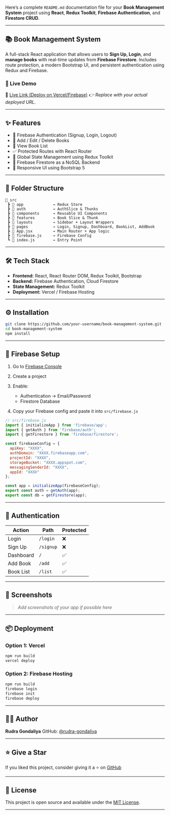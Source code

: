 Here’s a complete `README.md` documentation file for your **Book Management System** project using **React**, **Redux Toolkit**, **Firebase Authentication**, and **Firestore CRUD**.

---

## 📚 Book Management System

A full-stack React application that allows users to **Sign Up, Login**, and **manage books** with real-time updates from **Firebase Firestore**. Includes route protection, a modern Bootstrap UI, and persistent authentication using Redux and Firebase.

### 🚀 Live Demo

🔗 [Live Link (Deploy on Vercel/Firebase)](https://bookstore-project-iota-mauve.vercel.app/)
*👉 Replace with your actual deployed URL.*

---

## ✨ Features

* 🔐 Firebase Authentication (Signup, Login, Logout)
* 📘 Add / Edit / Delete Books
* 📄 View Book List
* ✅ Protected Routes with React Router
* 🧠 Global State Management using Redux Toolkit
* 📁 Firebase Firestore as a NoSQL Backend
* 🎨 Responsive UI using Bootstrap 5

---

## 📂 Folder Structure

```
📁 src
 ┣ 📁 app             → Redux Store
 ┣ 📁 auth            → AuthSlice & Thunks
 ┣ 📁 components      → Reusable UI Components
 ┣ 📁 features        → Book Slice & Thunk
 ┣ 📁 layouts         → Sidebar + Layout Wrappers
 ┣ 📁 pages           → Login, Signup, Dashboard, BookList, AddBook
 ┣ 📄 App.jsx         → Main Router + App logic
 ┣ 📄 firebase.js     → Firebase Config
 ┗ 📄 index.js        → Entry Point
```

---

## 🛠️ Tech Stack

* **Frontend:** React, React Router DOM, Redux Toolkit, Bootstrap
* **Backend:** Firebase Authentication, Cloud Firestore
* **State Management:** Redux Toolkit
* **Deployment:** Vercel / Firebase Hosting

---

## ⚙️ Installation

```bash
git clone https://github.com/your-username/book-management-system.git
cd book-management-system
npm install
```

---

## 🔑 Firebase Setup

1. Go to [Firebase Console](https://console.firebase.google.com/)
2. Create a project
3. Enable:

   * Authentication → Email/Password
   * Firestore Database
4. Copy your Firebase config and paste it into `src/firebase.js`

```js
// src/firebase.js
import { initializeApp } from 'firebase/app';
import { getAuth } from 'firebase/auth';
import { getFirestore } from 'firebase/firestore';

const firebaseConfig = {
  apiKey: "XXXX",
  authDomain: "XXXX.firebaseapp.com",
  projectId: "XXXX",
  storageBucket: "XXXX.appspot.com",
  messagingSenderId: "XXXX",
  appId: "XXXX"
};

const app = initializeApp(firebaseConfig);
export const auth = getAuth(app);
export const db = getFirestore(app);
```

---

## 🔐 Authentication

| Action    | Path      | Protected |
| --------- | --------- | --------- |
| Login     | `/login`  | ❌         |
| Sign Up   | `/signup` | ❌         |
| Dashboard | `/`       | ✅         |
| Add Book  | `/add`    | ✅         |
| Book List | `/list`   | ✅         |

---

## 📸 Screenshots

> *Add screenshots of your app if possible here*

---

## 📦 Deployment

### Option 1: Vercel

```bash
npm run build
vercel deploy
```

### Option 2: Firebase Hosting

```bash
npm run build
firebase login
firebase init
firebase deploy
```

---

## 🙋‍♂️ Author

**Rudra Gondaliya**
GitHub: [@rudra-gondaliya](https://github.com/rudra-gondaliya)

---

## ⭐️ Give a Star

If you liked this project, consider giving it a ⭐️ on [GitHub](https://github.com/your-username/book-management-system)

---

## 📎 License

This project is open source and available under the [MIT License](LICENSE).

---

